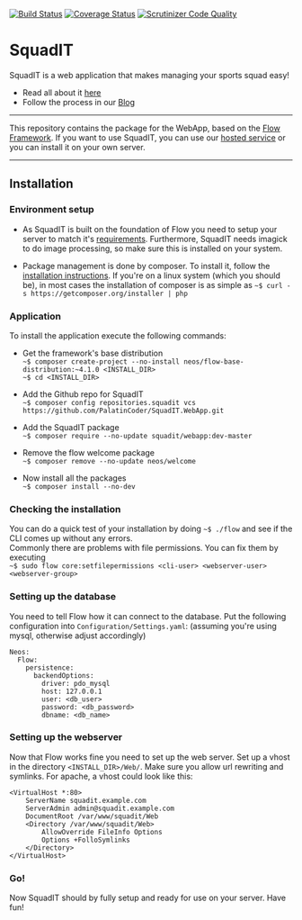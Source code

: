 [![Build Status](https://travis-ci.org/PalatinCoder/SquadIT.WebApp.svg?branch=master)](https://travis-ci.org/PalatinCoder/SquadIT.WebApp)
[![Coverage Status](https://coveralls.io/repos/github/PalatinCoder/SquadIT.WebApp/badge.svg?branch=master)](https://coveralls.io/github/PalatinCoder/SquadIT.WebApp?branch=master)
[![Scrutinizer Code Quality](https://scrutinizer-ci.com/g/PalatinCoder/SquadIT.WebApp/badges/quality-score.png?b=master)](https://scrutinizer-ci.com/g/PalatinCoder/SquadIT.WebApp/?branch=master)
# SquadIT
SquadIT is a web application that makes managing your sports squad easy!

+ Read all about it [here](http://squadit.jan-sl.de/)
+ Follow the process in our [Blog](http://squadit.jan-sl.de/blog/)

---

This repository contains the package for the WebApp, based on the [Flow Framework](https://flow.neos.io).
If you want to use SquadIT, you can use our [hosted service](https://squadit-service.jan-sl.de/) or you can install it on your own server.

---

## Installation

### Environment setup
* As SquadIT is built on the foundation of Flow you need to setup your server to match it's [requirements](http://flowframework.readthedocs.io/en/stable/TheDefinitiveGuide/PartII/Requirements.html). Furthermore, SquadIT needs imagick to do image processing, so make sure this is installed on your system.

* Package management is done by composer. To install it, follow the [installation instructions](https://getcomposer.org/download/). If you're on a linux system (which you should be), in most cases the installation of composer is as simple as `~$ curl -s https://getcomposer.org/installer | php`

### Application

To install the application execute the following commands:

* Get the framework's base distribution <br>
`~$ composer create-project --no-install neos/flow-base-distribution:~4.1.0 <INSTALL_DIR>` <br>
`~$ cd <INSTALL_DIR>`

* Add the Github repo for SquadIT <br>
`~$ composer config repositories.squadit vcs https://github.com/PalatinCoder/SquadIT.WebApp.git`

* Add the SquadIT package <br>
`~$ composer require --no-update squadit/webapp:dev-master`

* Remove the flow welcome package <br>
`~$ composer remove --no-update neos/welcome`

* Now install all the packages <br>
`~$ composer install --no-dev`

### Checking the installation

You can do a quick test of your installation by doing `~$ ./flow` and see if the CLI comes up without any errors. <br>
Commonly there are problems with file permissions. You can fix them by executing <br> `~$ sudo flow core:setfilepermissions <cli-user> <webserver-user> <webserver-group>` <br>

### Setting up the database

You need to tell Flow how it can connect to the database. Put the following configuration into `Configuration/Settings.yaml`: (assuming you're using mysql, otherwise adjust accordingly)<br>
```
Neos:
  Flow:
    persistence:
      backendOptions:
        driver: pdo_mysql
        host: 127.0.0.1
        user: <db_user>
        password: <db_password>
        dbname: <db_name>
```

### Setting up the webserver
Now that Flow works fine you need to set up the web server. Set up a vhost in the directory `<INSTALL_DIR>/Web/`. Make sure you allow url rewriting and symlinks. For apache, a vhost could look like this:
```
<VirtualHost *:80>
    ServerName squadit.example.com
    ServerAdmin admin@squadit.example.com
    DocumentRoot /var/www/squadit/Web
    <Directory /var/www/squadit/Web>
        AllowOverride FileInfo Options
        Options +FolloSymlinks
    </Directory>
</VirtualHost>
```
### Go!

Now SquadIT should by fully setup and ready for use on your server. Have fun!
